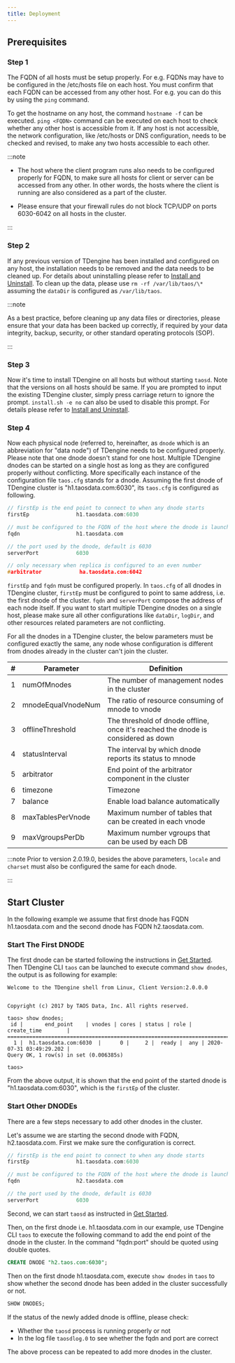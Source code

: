 ```yaml
---
title: Deployment
---
```


## Prerequisites

### Step 1

The FQDN of all hosts must be setup properly. For e.g. FQDNs may have to be configured in the /etc/hosts file on each host. You must confirm that each FQDN can be accessed from any other host. For e.g. you can do this by using the `ping` command. 

To get the hostname on any host, the command `hostname -f` can be executed. `ping <FQDN>` command can be executed on each host to check whether any other host is accessible from it. If any host is not accessible, the network configuration, like /etc/hosts or DNS configuration, needs to be checked and revised, to make any two hosts accessible to each other.

:::note

- The host where the client program runs also needs to be configured properly for FQDN, to make sure all hosts for client or server can be accessed from any other. In other words, the hosts where the client is running are also considered as a part of the cluster.

- Please ensure that your firewall rules do not block TCP/UDP on ports 6030-6042 on all hosts in the cluster.

:::

### Step 2

If any previous version of TDengine has been installed and configured on any host, the installation needs to be removed and the data needs to be cleaned up. For details about uninstalling please refer to [Install and Uninstall](../../operation/pkg-install). To clean up the data, please use `rm -rf /var/lib/taos/\*` assuming the `dataDir` is configured as `/var/lib/taos`. 

:::note

As a best practice, before cleaning up any data files or directories, please ensure that your data has been backed up correctly, if required by your data integrity, backup, security, or other standard operating protocols (SOP).

:::

### Step 3

Now it's time to install TDengine on all hosts but without starting `taosd`. Note that the versions on all hosts should be same. If you are prompted to input the existing TDengine cluster, simply press carriage return to ignore the prompt. `install.sh -e no` can also be used to disable this prompt. For details please refer to [Install and Uninstall](/operation/pkg-install).

### Step 4

Now each physical node (referred to, hereinafter, as `dnode` which is an abbreviation for "data node") of TDengine needs to be configured properly. Please note that one dnode doesn't stand for one host. Multiple TDengine dnodes can be started on a single host as long as they are configured properly without conflicting. More specifically each instance of the configuration file `taos.cfg` stands for a dnode. Assuming the first dnode of TDengine cluster is "h1.taosdata.com:6030", its `taos.cfg` is configured as following.

```c
// firstEp is the end point to connect to when any dnode starts
firstEp               h1.taosdata.com:6030

// must be configured to the FQDN of the host where the dnode is launched
fqdn                  h1.taosdata.com

// the port used by the dnode, default is 6030
serverPort            6030

// only necessary when replica is configured to an even number
#arbitrator            ha.taosdata.com:6042
```

`firstEp` and `fqdn` must be configured properly. In `taos.cfg` of all dnodes in TDengine cluster, `firstEp` must be configured to point to same address, i.e. the first dnode of the cluster. `fqdn` and `serverPort` compose the address of each node itself. If you want to start multiple TDengine dnodes on a single host, please make sure all other configurations like `dataDir`, `logDir`, and other resources related parameters are not conflicting.

For all the dnodes in a TDengine cluster, the below parameters must be configured exactly the same, any node whose configuration is different from dnodes already in the cluster can't join the cluster.

| **#** | **Parameter**      | **Definition**                                                                    |
| ----- | ------------------ | --------------------------------------------------------------------------------- |
| 1     | numOfMnodes        | The number of management nodes in the cluster                                     |
| 2     | mnodeEqualVnodeNum | The ratio of resource consuming of mnode to vnode                                 |
| 3     | offlineThreshold   | The threshold of dnode offline, once it's reached the dnode is considered as down |
| 4     | statusInterval     | The interval by which dnode reports its status to mnode                           |
| 5     | arbitrator         | End point of the arbitrator component in the cluster                              |
| 6     | timezone           | Timezone                                                                          |
| 7     | balance            | Enable load balance automatically                                                 |
| 8     | maxTablesPerVnode  | Maximum number of tables that can be created in each vnode                        |
| 9     | maxVgroupsPerDb    | Maximum number vgroups that can be used by each DB                                |

:::note
Prior to version 2.0.19.0, besides the above parameters, `locale` and `charset` must also be configured the same for each dnode.

:::

## Start Cluster

In the following example we assume that first dnode has FQDN h1.taosdata.com and the second dnode has FQDN h2.taosdata.com.

### Start The First DNODE

The first dnode can be started following the instructions in [Get Started](/get-started/). Then TDengine CLI `taos` can be launched to execute command `show dnodes`, the output is as following for example:

```
Welcome to the TDengine shell from Linux, Client Version:2.0.0.0


Copyright (c) 2017 by TAOS Data, Inc. All rights reserved.

taos> show dnodes;
 id |       end_point    | vnodes | cores | status | role |      create_time        |
=====================================================================================
  1 |  h1.taosdata.com:6030  |      0 |     2 |  ready |  any | 2020-07-31 03:49:29.202 |
Query OK, 1 row(s) in set (0.006385s)

taos>
```

From the above output, it is shown that the end point of the started dnode is "h1.taosdata.com:6030", which is the `firstEp` of the cluster.

### Start Other DNODEs

There are a few steps necessary to add other dnodes in the cluster.

Let's assume we are starting the second dnode with FQDN, h2.taosdata.com. First we make sure the configuration is correct.

```c
// firstEp is the end point to connect to when any dnode starts
firstEp               h1.taosdata.com:6030

// must be configured to the FQDN of the host where the dnode is launched
fqdn                  h2.taosdata.com

// the port used by the dnode, default is 6030
serverPort            6030

```

Second, we can start `taosd` as instructed in [Get Started](/get-started/).

Then, on the first dnode i.e. h1.taosdata.com in our example, use TDengine CLI `taos` to execute the following command to add the end point of the dnode in the cluster. In the command "fqdn:port" should be quoted using double quotes.

```sql
CREATE DNODE "h2.taos.com:6030";
```

Then on the first dnode h1.taosdata.com, execute `show dnodes` in `taos` to show whether the second dnode has been added in the cluster successfully or not.

```sql
SHOW DNODES;
```

If the status of the newly added dnode is offline, please check:

- Whether the `taosd` process is running properly or not
- In the log file `taosdlog.0` to see whether the fqdn and port are correct

The above process can be repeated to add more dnodes in the cluster.

